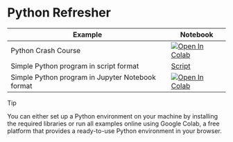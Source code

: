 
#  Python Refresher

| Example  | Notebook  |
|---|---|
| Python Crash Course  | [![Open In Colab](https://colab.research.google.com/assets/colab-badge.svg)](https://colab.research.google.com/github/Dr-AlaaKhamis/ISE518/blob/main/1_Python_refresher/Python_Refresher.ipynb)  |
| Simple Python program in script format  | [Script](https://github.com/Dr-AlaaKhamis/ISE518/blob/main/1_Python_refresher/Simple_Python_Program_Script.py)   |
| Simple Python program in Jupyter Notebook format  | [![Open In Colab](https://colab.research.google.com/assets/colab-badge.svg)](https://colab.research.google.com/github/Dr-AlaaKhamis/ISE518/blob/main/1_Python_refresher/Simple_Python_Program_Jupyter_notebook.ipynb)  |

> [!TIP]
> You can either set up a Python environment on your machine by installing the required libraries or run all examples online using Google Colab, a free platform that provides a ready-to-use Python environment in your browser.